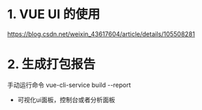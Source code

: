 # 1. VUE UI 的使用
https://blog.csdn.net/weixin_43617604/article/details/105508281

# 2. 生成打包报告
手动运行命令 vue-cli-service build --report

* 可视化ui面板，控制台或者分析面板